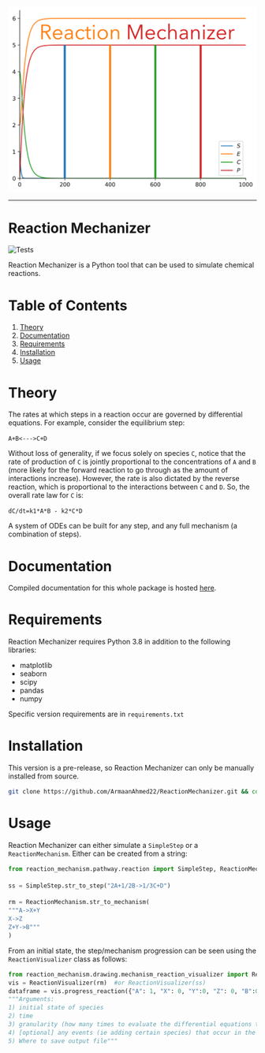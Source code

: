 ![logo](readme_assets/reaction_mechanizer_logo.png)

---
# Reaction Mechanizer
![Tests](https://github.com/ArmaanAhmed22/ReactionMechanizer/actions/workflows/tests.yml/badge.svg)

Reaction Mechanizer is a Python tool that can be used to simulate chemical reactions.

# Table of Contents
1. [Theory](#theory)
2. [Documentation](#documentation)
3. [Requirements](#requirements)
4. [Installation](#installation)
5. [Usage](#usage)
# Theory <a id="theory"></a>
The rates at which steps in a reaction occur are governed by differential equations. For example, consider the equilibrium step:

```A+B<--->C+D```

Without loss of generality, if we focus solely on species `C`, notice that the rate of production of `C` is jointly proportional to the concentrations of `A` and `B` (more likely for the forward reaction to go through as the amount of interactions increase). However, the rate is also dictated by the reverse reaction, which is proportional to the interactions between `C` and `D`. So, the overall rate law for `C` is:

```dC/dt=k1*A*B - k2*C*D```

A system of ODEs can be built for any step, and any full mechanism (a combination of steps).
# Documentation <a id="documentation"></a>
Compiled documentation for this whole package is hosted [here](https://armaanahmed22.github.io/ReactionMechanizer/).
# Requirements <a id="requirements"></a>
Reaction Mechanizer requires Python 3.8 in addition to the following libraries:
- matplotlib
- seaborn
- scipy
- pandas
- numpy

Specific version requirements are in `requirements.txt`
# Installation <a id="installation"></a>
This version is a pre-release, so Reaction Mechanizer can only be manually installed from source.

```bash
git clone https://github.com/ArmaanAhmed22/ReactionMechanizer.git && cd ReactionMechanizer && pip install .
```
# Usage <a id="usage"></a>
Reaction Mechanizer can either simulate a `SimpleStep` or a `ReactionMechanism`. Either can be created from a string:

```python
from reaction_mechanism.pathway.reaction import SimpleStep, ReactionMechanism

ss = SimpleStep.str_to_step("2A+1/2B->1/3C+D")

rm = ReactionMechanism.str_to_mechanism(
"""A->X+Y
X->Z
Z+Y->B"""
)
```

From an initial state, the step/mechanism progression can be seen using the `ReactionVisualizer` class as follows:

```python
from reaction_mechanism.drawing.mechanism_reaction_visualizer import ReactionVisualizer, ReactionEvent
vis = ReactionVisualizer(rm)  #or ReactionVisualizer(ss)
dataframe = vis.progress_reaction({"A": 1, "X": 0, "Y":0, "Z": 0, "B":0.1}, 1000, 5000, events=[(200, ReactionEvent.CHANGE_CONCENTRATION, ("A", 1))], out = "out.png")
"""Arguments:
1) initial state of species
2) time
3) granularity (how many times to evaluate the differential equations to derive our answer)
4) [optional] any events (ie adding certain species) that occur in the middle of the reaction (here, at time=200, with an increase of concentration of 1 for "A")
5) Where to save output file"""
```